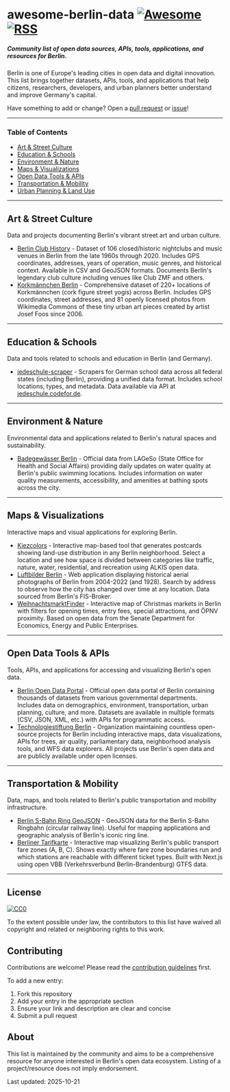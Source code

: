 # awesome-berlin-data [![Awesome](https://cdn.rawgit.com/sindresorhus/awesome/d7305f38d29fed78fa85652e3a63e154dd8e8829/media/badge.svg)](https://github.com/sindresorhus/awesome) [![RSS](https://img.shields.io/badge/Subscribe-RSS-blue.svg)](https://github.com/tifa365/awesome-berlin-data/commits/main.atom)

##### Community list of open data sources, APIs, tools, applications, and resources for Berlin.

Berlin is one of Europe's leading cities in open data and digital innovation. This list brings together datasets, APIs, tools, and applications that help citizens, researchers, developers, and urban planners better understand and improve Germany's capital.

Have something to add or change? Open a [pull request](../../pulls) or [issue](../../issues)!

------------------------------

### Table of Contents

- [Art & Street Culture](#art--street-culture)
- [Education & Schools](#education--schools)
- [Environment & Nature](#environment--nature)
- [Maps & Visualizations](#maps--visualizations)
- [Open Data Tools & APIs](#open-data-tools--apis)
- [Transportation & Mobility](#transportation--mobility)
- [Urban Planning & Land Use](#urban-planning--land-use)

------------------------------

## Art & Street Culture

Data and projects documenting Berlin's vibrant street art and urban culture.

- [Berlin Club History](https://github.com/tifa365/berlin_club_history) - Dataset of 106 closed/historic nightclubs and music venues in Berlin from the late 1960s through 2020. Includes GPS coordinates, addresses, years of operation, music genres, and historical context. Available in CSV and GeoJSON formats. Documents Berlin's legendary club culture including venues like Club ZMF and others.
- [Korkmännchen Berlin](https://github.com/tifa365/korkmaennchen_berlin) - Comprehensive dataset of 220+ locations of Korkmännchen (cork figure street yogis) across Berlin. Includes GPS coordinates, street addresses, and 81 openly licensed photos from Wikimedia Commons of these tiny urban art pieces created by artist Josef Foos since 2006.

------------------------------

## Education & Schools

Data and tools related to schools and education in Berlin (and Germany).

- [jedeschule-scraper](https://github.com/Datenschule/jedeschule-scraper) - Scrapers for German school data across all federal states (including Berlin), providing a unified data format. Includes school locations, types, and metadata. Data available via API at [jedeschule.codefor.de](https://jedeschule.codefor.de/).

------------------------------

## Environment & Nature

Environmental data and applications related to Berlin's natural spaces and sustainability.

- [Badegewässer Berlin](https://www.berlin.de/lageso/gesundheit/gesundheitsschutz/badegewaesser/liste-der-badestellen/) - Official data from LAGeSo (State Office for Health and Social Affairs) providing daily updates on water quality at Berlin's public swimming locations. Includes information on water quality measurements, accessibility, and amenities at bathing spots across the city.

------------------------------

## Maps & Visualizations

Interactive maps and visual applications for exploring Berlin.

- [Kiezcolors](https://github.com/technologiestiftung/kiezcolors) - Interactive map-based tool that generates postcards showing land-use distribution in any Berlin neighborhood. Select a location and see how space is divided between categories like traffic, nature, water, residential, and recreation using ALKIS open data.
- [Luftbilder Berlin](https://github.com/codeforberlin/luftbilder.berlin.codefor.de) - Web application displaying historical aerial photographs of Berlin from 2004-2022 (and 1928). Search by address to observe how the city has changed over time at any location. Data sourced from Berlin's FIS-Broker.
- [WeihnachtsmarktFinder](https://github.com/technologiestiftung/weihnachtsmarktkarte) - Interactive map of Christmas markets in Berlin with filters for opening times, entry fees, special attractions, and ÖPNV proximity. Based on open data from the Senate Department for Economics, Energy and Public Enterprises.

------------------------------

## Open Data Tools & APIs

Tools, APIs, and applications for accessing and visualizing Berlin's open data.

- [Berlin Open Data Portal](https://daten.berlin.de/) - Official open data portal of Berlin containing thousands of datasets from various governmental departments. Includes data on demographics, environment, transportation, urban planning, culture, and more. Datasets are available in multiple formats (CSV, JSON, XML, etc.) with APIs for programmatic access.
- [Technologiestiftung Berlin](https://github.com/technologiestiftung) - Organization maintaining countless open-source projects for Berlin including interactive maps, data visualizations, APIs for trees, air quality, parliamentary data, neighborhood analysis tools, and WFS data explorers. All projects use Berlin's open data and are publicly available under open licenses.

------------------------------

## Transportation & Mobility

Data, maps, and tools related to Berlin's public transportation and mobility infrastructure.

- [Berlin S-Bahn Ring GeoJSON](https://gist.github.com/derhuerst/9a3fca091cb1d48ad0b28743f86676c4) - GeoJSON data for the Berlin S-Bahn Ringbahn (circular railway line). Useful for mapping applications and geographic analysis of Berlin's iconic ring line.
- [Berliner Tarifkarte](https://github.com/technologiestiftung/tarifkarte) - Interactive map visualizing Berlin's public transport fare zones (A, B, C). Shows exactly where fare zone boundaries run and which stations are reachable with different ticket types. Built with Next.js using open VBB (Verkehrsverbund Berlin-Brandenburg) GTFS data.

------------------------------

## License

[![CC0](http://i.creativecommons.org/p/zero/1.0/88x31.png)](http://creativecommons.org/publicdomain/zero/1.0/)

To the extent possible under law, the contributors to this list have waived all copyright and related or neighboring rights to this work.

## Contributing

Contributions are welcome! Please read the [contribution guidelines](CONTRIBUTING.md) first.

To add a new entry:
1. Fork this repository
2. Add your entry in the appropriate section
3. Ensure your link and description are clear and concise
4. Submit a pull request

## About

This list is maintained by the community and aims to be a comprehensive resource for anyone interested in Berlin's open data ecosystem. Listing of a project/resource does not imply endorsement.

Last updated: 2025-10-21

